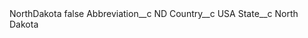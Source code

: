 <?xml version="1.0" encoding="UTF-8"?>
<CustomMetadata xmlns="http://soap.sforce.com/2006/04/metadata" xmlns:xsi="http://www.w3.org/2001/XMLSchema-instance" xmlns:xsd="http://www.w3.org/2001/XMLSchema">
    <label>NorthDakota</label>
    <protected>false</protected>
    <values>
        <field>Abbreviation__c</field>
        <value xsi:type="xsd:string">ND</value>
    </values>
    <values>
        <field>Country__c</field>
        <value xsi:type="xsd:string">USA</value>
    </values>
    <values>
        <field>State__c</field>
        <value xsi:type="xsd:string">North Dakota</value>
    </values>
</CustomMetadata>
